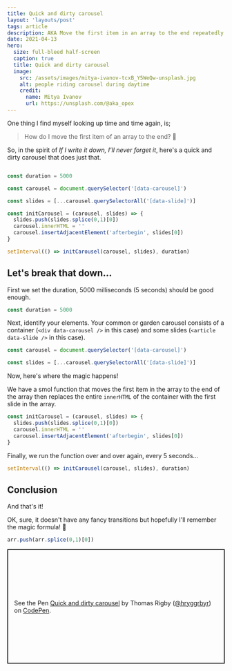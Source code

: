 ```yaml
---
title: Quick and dirty carousel
layout: 'layouts/post'
tags: article
description: AKA Move the first item in an array to the end repeatedly
date: 2021-04-13
hero:
  size: full-bleed half-screen
  caption: true
  title: Quick and dirty carousel
  image:
    src: /assets/images/mitya-ivanov-tcxB_Y5WeQw-unsplash.jpg
    alt: people riding carousel during daytime
    credit:
      name: Mitya Ivanov
      url: https://unsplash.com/@aka_opex
---
```


One thing I find myself looking up time and time again, is;

> How do I move the first item of an array to the end? 🤔

So, in the spirit of _If I write it down, I'll never forget it_, here's a quick and dirty carousel that does just that.

```javascript

const duration = 5000

const carousel = document.querySelector('[data-carousel]')

const slides = [...carousel.querySelectorAll('[data-slide]')]

const initCarousel = (carousel, slides) => {
  slides.push(slides.splice(0,1)[0])
  carousel.innerHTML = ''
  carousel.insertAdjacentElement('afterbegin', slides[0])
}

setInterval(() => initCarousel(carousel, slides), duration)

```

## Let's break that down&hellip;

First we set the duration, 5000 milliseconds (5 seconds) should be good enough.

```javascript
const duration = 5000
```

Next, identify your elements. Your common or garden carousel consists of a container (`<div data-carousel />` in this case) and some slides (`<article data-slide />` in this case).

```javascript
const carousel = document.querySelector('[data-carousel]')

const slides = [...carousel.querySelectorAll('[data-slide]')]
```

Now, here's where the magic happens!

We have a smol function that moves the first item in the array to the end of the array then replaces the entire `innerHTML` of the container with the first slide in the array.

```javascript
const initCarousel = (carousel, slides) => {
  slides.push(slides.splice(0,1)[0])
  carousel.innerHTML = ''
  carousel.insertAdjacentElement('afterbegin', slides[0])
}
```

Finally, we run the function over and over again, every 5 seconds…
```javascript
setInterval(() => initCarousel(carousel, slides), duration)
```

## Conclusion

And that's it!

OK, sure, it doesn't have any fancy transitions but hopefully I'll remember the magic formula! 🙏

```javascript
arr.push(arr.splice(0,1)[0])
```

<p class="codepen" data-height="265" data-theme-id="dark" data-default-tab="js,result" data-user="hryggrbyr" data-slug-hash="xxgWQoj" data-preview="true" style="height: 265px; box-sizing: border-box; display: flex; align-items: center; justify-content: center; border: 2px solid; margin: 1em 0; padding: 1em;" data-pen-title="Quick and dirty carousel">
  <span>See the Pen <a href="{{context.me.profile.codepen.url}}/pen/xxgWQoj">
  Quick and dirty carousel</a> by Thomas Rigby (<a href="{{context.me.profile.codepen.url}}">@hryggrbyr</a>)
  on <a href="https://codepen.io">CodePen</a>.</span>
</p>
<script async src="https://cpwebassets.codepen.io/assets/embed/ei.js"></script>
